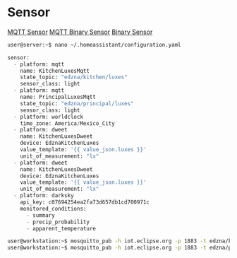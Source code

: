 # Sensor

[MQTT Sensor](https://home-assistant.io/components/sensor.mqtt/)
[MQTT Binary Sensor](https://home-assistant.io/components/binary_sensor.mqtt/)
[Binary Sensor](https://home-assistant.io/components/binary_sensor/)

```sh
user@server:~$ nano ~/.homeassistant/configuration.yaml
```

```python
sensor:
  - platform: mqtt
    name: KitchenLuxesMqtt
    state_topic: "edzna/kitchen/luxes"
    sensor_class: light
  - platform: mqtt
    name: PrincipalLuxesMqtt
    state_topic: "edzna/principal/luxes"
    sensor_class: light
  - platform: worldclock
    time_zone: America/Mexico_City
  - platform: dweet
    name: KitchenLuxesDweet
    device: EdznaKitchenLuxes
    value_template: '{{ value_json.luxes }}'
    unit_of_measurement: "lx"
  - platform: dweet
    name: KitchenLuxesDweet
    device: EdznaKitchenLuxes
    value_template: '{{ value_json.luxes }}'
    unit_of_measurement: "lx"
  - platform: darksky
    api_key: c07694254ea2fa73d657db1cd700971c
    monitored_conditions:
      - summary
      - precip_probability
      - apparent_temperature
```

```sh
user@workstation:~$ mosquitto_pub -h iot.eclipse.org -p 1883 -t edzna/kitchen/luxes -m 25
user@workstation:~$ mosquitto_pub -h iot.eclipse.org -p 1883 -t edzna/principal/luxes -m 50
```

